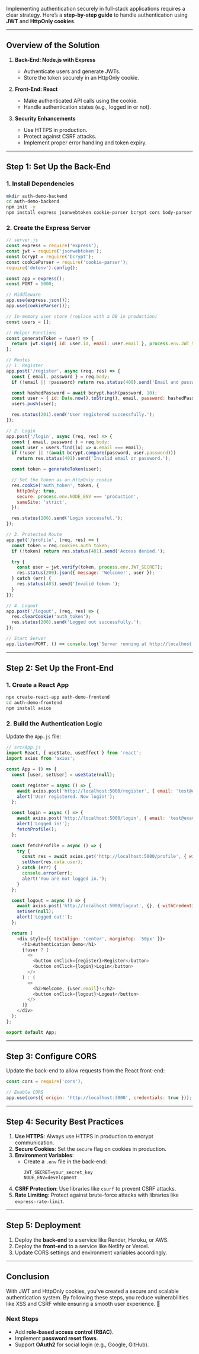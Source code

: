 Implementing authentication securely in full-stack applications requires a clear strategy. Here’s a **step-by-step guide** to handle authentication using **JWT** and **HttpOnly cookies**.

---

## **Overview of the Solution**

1. **Back-End: Node.js with Express**
   - Authenticate users and generate JWTs.
   - Store the token securely in an HttpOnly cookie.

2. **Front-End: React**
   - Make authenticated API calls using the cookie.
   - Handle authentication states (e.g., logged in or not).

3. **Security Enhancements**
   - Use HTTPS in production.
   - Protect against CSRF attacks.
   - Implement proper error handling and token expiry.

---

## **Step 1: Set Up the Back-End**

### **1. Install Dependencies**
```bash
mkdir auth-demo-backend
cd auth-demo-backend
npm init -y
npm install express jsonwebtoken cookie-parser bcrypt cors body-parser dotenv
```

### **2. Create the Express Server**
```javascript
// server.js
const express = require('express');
const jwt = require('jsonwebtoken');
const bcrypt = require('bcrypt');
const cookieParser = require('cookie-parser');
require('dotenv').config();

const app = express();
const PORT = 5000;

// Middleware
app.use(express.json());
app.use(cookieParser());

// In-memory user store (replace with a DB in production)
const users = [];

// Helper Functions
const generateToken = (user) => {
  return jwt.sign({ id: user.id, email: user.email }, process.env.JWT_SECRET, { expiresIn: '1h' });
};

// Routes
// 1. Register
app.post('/register', async (req, res) => {
  const { email, password } = req.body;
  if (!email || !password) return res.status(400).send('Email and password are required.');

  const hashedPassword = await bcrypt.hash(password, 10);
  const user = { id: Date.now().toString(), email, password: hashedPassword };
  users.push(user);

  res.status(201).send('User registered successfully.');
});

// 2. Login
app.post('/login', async (req, res) => {
  const { email, password } = req.body;
  const user = users.find((u) => u.email === email);
  if (!user || !(await bcrypt.compare(password, user.password)))
    return res.status(401).send('Invalid email or password.');

  const token = generateToken(user);

  // Set the token as an HttpOnly cookie
  res.cookie('auth_token', token, {
    httpOnly: true,
    secure: process.env.NODE_ENV === 'production',
    sameSite: 'strict',
  });

  res.status(200).send('Login successful.');
});

// 3. Protected Route
app.get('/profile', (req, res) => {
  const token = req.cookies.auth_token;
  if (!token) return res.status(401).send('Access denied.');

  try {
    const user = jwt.verify(token, process.env.JWT_SECRET);
    res.status(200).json({ message: 'Welcome!', user });
  } catch (err) {
    res.status(403).send('Invalid token.');
  }
});

// 4. Logout
app.post('/logout', (req, res) => {
  res.clearCookie('auth_token');
  res.status(200).send('Logged out successfully.');
});

// Start Server
app.listen(PORT, () => console.log(`Server running at http://localhost:${PORT}`));
```

---

## **Step 2: Set Up the Front-End**

### **1. Create a React App**
```bash
npx create-react-app auth-demo-frontend
cd auth-demo-frontend
npm install axios
```

### **2. Build the Authentication Logic**
Update the `App.js` file:

```javascript
// src/App.js
import React, { useState, useEffect } from 'react';
import axios from 'axios';

const App = () => {
  const [user, setUser] = useState(null);

  const register = async () => {
    await axios.post('http://localhost:5000/register', { email: 'test@example.com', password: '123456' });
    alert('User registered. Now login!');
  };

  const login = async () => {
    await axios.post('http://localhost:5000/login', { email: 'test@example.com', password: '123456' });
    alert('Logged in!');
    fetchProfile();
  };

  const fetchProfile = async () => {
    try {
      const res = await axios.get('http://localhost:5000/profile', { withCredentials: true });
      setUser(res.data.user);
    } catch (err) {
      console.error(err);
      alert('You are not logged in.');
    }
  };

  const logout = async () => {
    await axios.post('http://localhost:5000/logout', {}, { withCredentials: true });
    setUser(null);
    alert('Logged out!');
  };

  return (
    <div style={{ textAlign: 'center', marginTop: '50px' }}>
      <h1>Authentication Demo</h1>
      {!user ? (
        <>
          <button onClick={register}>Register</button>
          <button onClick={login}>Login</button>
        </>
      ) : (
        <>
          <h2>Welcome, {user.email}!</h2>
          <button onClick={logout}>Logout</button>
        </>
      )}
    </div>
  );
};

export default App;
```

---

## **Step 3: Configure CORS**

Update the back-end to allow requests from the React front-end:
```javascript
const cors = require('cors');

// Enable CORS
app.use(cors({ origin: 'http://localhost:3000', credentials: true }));
```

---

## **Step 4: Security Best Practices**

1. **Use HTTPS**: Always use HTTPS in production to encrypt communication.
2. **Secure Cookies**: Set the `secure` flag on cookies in production.
3. **Environment Variables**:
   - Create a `.env` file in the back-end:
     ```
     JWT_SECRET=your_secret_key
     NODE_ENV=development
     ```
4. **CSRF Protection**: Use libraries like `csurf` to prevent CSRF attacks.
5. **Rate Limiting**: Protect against brute-force attacks with libraries like `express-rate-limit`.

---

## **Step 5: Deployment**

1. Deploy the **back-end** to a service like Render, Heroku, or AWS.
2. Deploy the **front-end** to a service like Netlify or Vercel.
3. Update CORS settings and environment variables accordingly.

---

## **Conclusion**

With JWT and HttpOnly cookies, you've created a secure and scalable authentication system. By following these steps, you reduce vulnerabilities like XSS and CSRF while ensuring a smooth user experience. 🎉

### **Next Steps**
- Add **role-based access control (RBAC)**.
- Implement **password reset flows**.
- Support **OAuth2** for social login (e.g., Google, GitHub).
